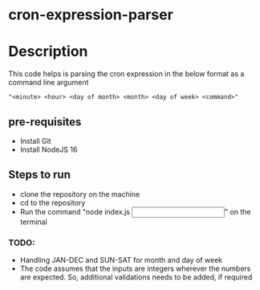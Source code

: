 # cron-expression-parser
# Description
This code helps is parsing the cron expression in the below format as a command line argument
```
"<minute> <hour> <day of month> <month> <day of week> <command>"
```

## pre-requisites
- Install Git
- Install NodeJS 16

## Steps to run
- clone the repository on the machine
- cd to the repository
- Run the command "node index.js <Input>" on the terminal

### TODO:
  - Handling JAN-DEC and SUN-SAT for month and day of week
  - The code assumes that the inputs are integers wherever the numbers are expected. So, additional validations needs to be added, if required
